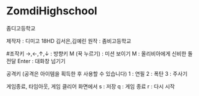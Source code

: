 # ZomdiHighschool
좀디고등학교

제작자 : 디미고 18HD 김서은,김예린
원작 : 좀비고등학교


#조작키
→,←,↑,↓ : 방향키
M (꾹 누르기) : 미션 보이기
M : 올리비아에게 신비한 돌 전달
Enter : 대화창 넘기기

공격키 (공격은 아이템을 획득한 후 사용할 수 있습니다)
1 : 연필
2 : 폭탄
3 : 주사기 

게임종료, 타임아웃, 게임 클리어 화면에서
s : 저장
q : 게임 종료
r : 다시 시작

